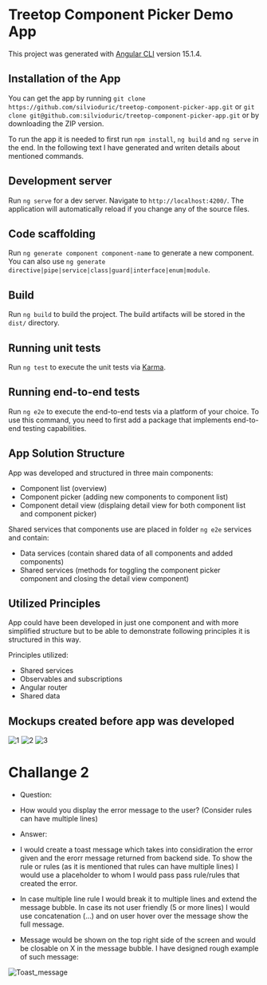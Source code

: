 # Treetop Component Picker Demo App

This project was generated with [Angular CLI](https://github.com/angular/angular-cli) version 15.1.4.

## Installation of the App

You can get the app by running `git clone https://github.com/silvioduric/treetop-component-picker-app.git` or `git clone git@github.com:silvioduric/treetop-component-picker-app.git` or by downloading the ZIP version.

To run the app it is needed to first run `npm install`, `ng build` and `ng serve` in the end. In the following text I have generated and writen details about mentioned commands.

## Development server

Run `ng serve` for a dev server. Navigate to `http://localhost:4200/`. The application will automatically reload if you change any of the source files.

## Code scaffolding

Run `ng generate component component-name` to generate a new component. You can also use `ng generate directive|pipe|service|class|guard|interface|enum|module`.

## Build

Run `ng build` to build the project. The build artifacts will be stored in the `dist/` directory.

## Running unit tests

Run `ng test` to execute the unit tests via [Karma](https://karma-runner.github.io).

## Running end-to-end tests

Run `ng e2e` to execute the end-to-end tests via a platform of your choice. To use this command, you need to first add a package that implements end-to-end testing capabilities.

## App Solution Structure

App was developed and structured in three main components:

- Component list (overview)
- Component picker (adding new components to component list)
- Component detail view (displaing detail view for both component list and component picker)

Shared services that components use are placed in folder `ng e2e` services and contain:

- Data services (contain shared data of all components and added components)
- Shared services (methods for toggling the component picker component and closing the detail view component)

## Utilized Principles

App could have been developed in just one component and with more simplified structure but to be able to demonstrate following principles it is structured in this way.

Principles utilized:

- Shared services
- Observables and subscriptions
- Angular router
- Shared data

## Mockups created before app was developed

![1](https://user-images.githubusercontent.com/16374433/217610382-dcd7b838-5e22-4138-9111-638a472adb7b.png)
![2](https://user-images.githubusercontent.com/16374433/217610399-e69aac38-4aa3-44bf-a66b-5306415eee4a.png)
![3](https://user-images.githubusercontent.com/16374433/217610406-07b23c4c-94fe-45dd-bbba-762534916e05.png)

# Challange 2

- Question: 
- How would you display the error message to the user? (Consider rules can have multiple lines)

- Answer: 

- I would create a toast message which takes into considiration the error given and the erorr message returned from backend side. To show the rule or rules (as it is mentioned that rules can have multiple lines) I would use a placeholder to whom I would pass pass rule/rules that created the error. 

- In case multiple line rule I would break it to multiple lines and extend the message bubble. In case its not user friendly (5 or more lines) I would use concatenation (...) and on user hover over the message show the full message. 

- Message would be shown on the top right side of the screen and would be closable on X in the message bubble. I have designed rough example of such message:

![Toast_message](https://user-images.githubusercontent.com/16374433/217613555-a162252e-bcb3-4a96-ba05-4c9f1aa7a5e1.png)

